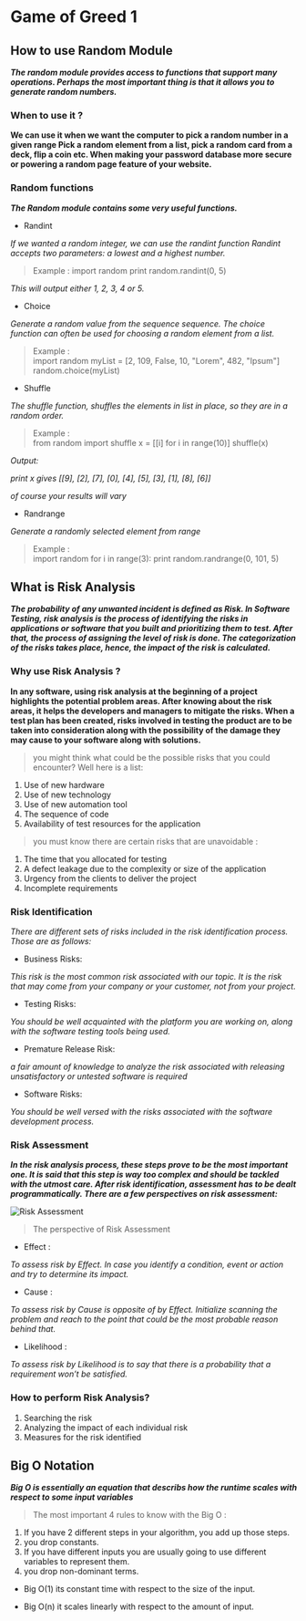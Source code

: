 
# Game of Greed 1 

## How to use Random Module 

***The random module provides access to functions that support many operations. Perhaps the most important thing is that it allows you to generate random numbers.*** 

### When to use it ? 

**We can use it when we want the computer to pick a random number in a given range Pick a random element from a list, pick a random card from a deck, flip a coin etc. When making your password database more secure or powering a random page feature of your website.** 

### Random functions 

***The Random module contains some very useful functions.*** 

* Randint 

*If we wanted a random integer, we can use the randint function Randint accepts two parameters: a lowest and a highest number.* 

> Example : 
           import random
           print random.randint(0, 5)

*This will output either 1, 2, 3, 4 or 5.* 

* Choice 

*Generate a random value from the sequence sequence.
The choice function can often be used for choosing a random element from a list.* 

> Example :  
      import random
      myList = [2, 109, False, 10, "Lorem", 482, "Ipsum"]
      random.choice(myList) 

* Shuffle 

*The shuffle function, shuffles the elements in list in place, so they are in a random order.* 

> Example :  
     from random import shuffle
     x = [[i] for i in range(10)]
     shuffle(x)

*Output:*
 
 *print x  gives  [[9], [2], [7], [0], [4], [5], [3], [1], [8], [6]]*

*of course your results will vary*

* Randrange 

*Generate a randomly selected element from range* 

> Example :   
      import random
      for i in range(3):
    print random.randrange(0, 101, 5) 

## What is Risk Analysis 

***The probability of any unwanted incident is defined as Risk. In Software Testing, risk analysis is the process of identifying the risks in applications or software that you built and prioritizing them to test. After that, the process of assigning the level of risk is done. The categorization of the risks takes place, hence, the impact of the risk is calculated.*** 

### Why use Risk Analysis ?

**In any software, using risk analysis at the beginning of a project highlights the potential problem areas. After knowing about the risk areas, it helps the developers and managers to mitigate the risks. When a test plan has been created, risks involved in testing the product are to be taken into consideration along with the possibility of the damage they may cause to your software along with solutions.** 

> you might think what could be the possible risks that you could encounter? Well here is a list:
1. Use of new hardware
2. Use of new technology
3. Use of new automation tool
4. The sequence of code
5. Availability of test resources for the application 

> you must know there are certain risks that are unavoidable : 


1. The time that you allocated for testing
2. A defect leakage due to the complexity or size of the application
3. Urgency from the clients to deliver the project
4. Incomplete requirements

### Risk Identification

*There are different sets of risks included in the risk identification process. Those are as follows:* 



* Business Risks: 

*This risk is the most common risk associated with our topic. It is the risk that may come from your company or your customer, not from your project.*

* Testing Risks: 

*You should be well acquainted with the platform you are working on, along with the software testing tools being used.*

* Premature Release Risk: 

*a fair amount of knowledge to analyze the risk associated with releasing unsatisfactory or untested software is required*

* Software Risks: 

*You should be well versed with the risks associated with the software development process.* 

### Risk Assessment 

***In the risk analysis process, these steps prove to be the most important one. It is said that this step is way too complex and should be tackled with the utmost care. After risk identification, assessment has to be dealt programmatically. There are a few perspectives on risk assessment:*** 

![Risk Assessment](https://d1jnx9ba8s6j9r.cloudfront.net/blog/wp-content/uploads/2019/08/Picture1-768x422.png) 

> The perspective of Risk Assessment 
* Effect : 

*To assess risk by Effect. In case you identify a condition, event or action and try to determine its impact.*

* Cause : 

*To assess risk by Cause is opposite of by Effect. Initialize scanning the problem and reach to the point that could be the most probable reason behind that.*

* Likelihood : 

*To assess risk by Likelihood is to say that there is a probability that a requirement won’t be satisfied.*

### How to perform Risk Analysis?

1. Searching the risk
2. Analyzing the impact of each individual risk
3. Measures for the risk identified


## Big O Notation 

***Big O is essentially an equation that describs how the runtime scales with respect to some input variables*** 

> The most important 4 rules to know with the Big O : 
1. If you have 2 different steps in your algorithm, you add up those steps. 
2. you drop constants. 
3. If you have different inputs you are usually going to use different variables to represent them.  
4. you drop non-dominant terms.  

* Big O(1) its constant time with respect to the size of the input. 

* Big O(n) it scales linearly with respect to the amount of input.
